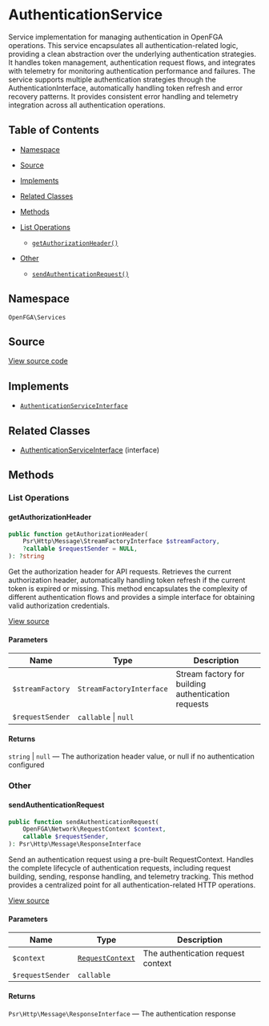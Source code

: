 # AuthenticationService

Service implementation for managing authentication in OpenFGA operations. This service encapsulates all authentication-related logic, providing a clean abstraction over the underlying authentication strategies. It handles token management, authentication request flows, and integrates with telemetry for monitoring authentication performance and failures. The service supports multiple authentication strategies through the AuthenticationInterface, automatically handling token refresh and error recovery patterns. It provides consistent error handling and telemetry integration across all authentication operations.

## Table of Contents

* [Namespace](#namespace)
* [Source](#source)
* [Implements](#implements)
* [Related Classes](#related-classes)
* [Methods](#methods)

* [List Operations](#list-operations)
    * [`getAuthorizationHeader()`](#getauthorizationheader)
* [Other](#other)
    * [`sendAuthenticationRequest()`](#sendauthenticationrequest)

## Namespace

`OpenFGA\Services`

## Source

[View source code](https://github.com/evansims/openfga-php/blob/main/src/Services/AuthenticationService.php)

## Implements

* [`AuthenticationServiceInterface`](AuthenticationServiceInterface.md)

## Related Classes

* [AuthenticationServiceInterface](Services/AuthenticationServiceInterface.md) (interface)

## Methods

### List Operations

#### getAuthorizationHeader

```php
public function getAuthorizationHeader(
    Psr\Http\Message\StreamFactoryInterface $streamFactory,
    ?callable $requestSender = NULL,
): ?string

```

Get the authorization header for API requests. Retrieves the current authorization header, automatically handling token refresh if the current token is expired or missing. This method encapsulates the complexity of different authentication flows and provides a simple interface for obtaining valid authorization credentials.

[View source](https://github.com/evansims/openfga-php/blob/main/src/Services/AuthenticationService.php#L48)

#### Parameters

| Name             | Type                     | Description                                         |
| ---------------- | ------------------------ | --------------------------------------------------- |
| `$streamFactory` | `StreamFactoryInterface` | Stream factory for building authentication requests |
| `$requestSender` | `callable` &#124; `null` |                                                     |

#### Returns

`string` &#124; `null` — The authorization header value, or null if no authentication configured

### Other

#### sendAuthenticationRequest

```php
public function sendAuthenticationRequest(
    OpenFGA\Network\RequestContext $context,
    callable $requestSender,
): Psr\Http\Message\ResponseInterface

```

Send an authentication request using a pre-built RequestContext. Handles the complete lifecycle of authentication requests, including request building, sending, response handling, and telemetry tracking. This method provides a centralized point for all authentication-related HTTP operations.

[View source](https://github.com/evansims/openfga-php/blob/main/src/Services/AuthenticationService.php#L137)

#### Parameters

| Name             | Type                                          | Description                        |
| ---------------- | --------------------------------------------- | ---------------------------------- |
| `$context`       | [`RequestContext`](Network/RequestContext.md) | The authentication request context |
| `$requestSender` | `callable`                                    |                                    |

#### Returns

`Psr\Http\Message\ResponseInterface` — The authentication response
